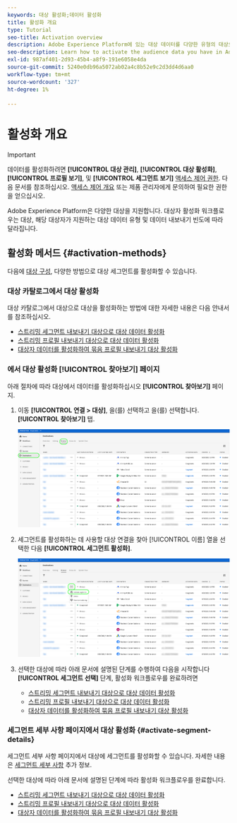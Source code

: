 ```yaml
---
keywords: 대상 활성화;데이터 활성화
title: 활성화 개요
type: Tutorial
seo-title: Activation overview
description: Adobe Experience Platform에 있는 대상 데이터를 다양한 유형의 대상으로 활성화하는 방법을 알아봅니다.
seo-description: Learn how to activate the audience data you have in Adobe Experience Platform to various types of destinations.
exl-id: 987af401-2d93-45b4-a8f9-191e6058e4da
source-git-commit: 5240e0db96a5072ab02a4c8b52e9c2d3dd4d6aa0
workflow-type: tm+mt
source-wordcount: '327'
ht-degree: 1%

---
```


# 활성화 개요

>[!IMPORTANT]
> 
>데이터를 활성화하려면 **[!UICONTROL 대상 관리]**, **[!UICONTROL 대상 활성화]**, **[!UICONTROL 프로필 보기]**, 및 **[!UICONTROL 세그먼트 보기]** [액세스 제어 권한](/help/access-control/home.md#permissions). 다음 문서를 참조하십시오. [액세스 제어 개요](/help/access-control/ui/overview.md) 또는 제품 관리자에게 문의하여 필요한 권한을 얻으십시오.

Adobe Experience Platform은 다양한 대상을 지원합니다. 대상자 활성화 워크플로우는 대상, 해당 대상자가 지원하는 대상 데이터 유형 및 데이터 내보내기 빈도에 따라 달라집니다.

## 활성화 메서드 {#activation-methods}

다음에 [대상 구성](connect-destination.md), 다양한 방법으로 대상 세그먼트를 활성화할 수 있습니다.

### 대상 카탈로그에서 대상 활성화

대상 카탈로그에서 대상으로 대상을 활성화하는 방법에 대한 자세한 내용은 다음 안내서를 참조하십시오.

* [스트리밍 세그먼트 내보내기 대상으로 대상 데이터 활성화](activate-segment-streaming-destinations.md)
* [스트리밍 프로필 내보내기 대상으로 대상 데이터 활성화](activate-streaming-profile-destinations.md)
* [대상자 데이터를 활성화하여 묶음 프로필 내보내기 대상 활성화](activate-batch-profile-destinations.md)

### 에서 대상 활성화 [!UICONTROL 찾아보기] 페이지

아래 절차에 따라 대상에서 데이터를 활성화하십시오 **[!UICONTROL 찾아보기]** 페이지.

1. 이동 **[!UICONTROL 연결 > 대상]**, 을(를) 선택하고 을(를) 선택합니다. **[!UICONTROL 찾아보기]** 탭.

   ![찾아보기 탭](../assets/ui/activation-overview/browse-tab.png)

1. 세그먼트를 활성화하는 데 사용할 대상 연결을 찾아 [!UICONTROL 이름] 열을 선택한 다음 **[!UICONTROL 세그먼트 활성화]**.

   ![세그먼트 활성화 단추](../assets/ui/activation-overview/activate-segments.png)

1. 선택한 대상에 따라 아래 문서에 설명된 단계를 수행하여 다음을 시작합니다 **[!UICONTROL 세그먼트 선택]** 단계, 활성화 워크플로우를 완료하려면

   * [스트리밍 세그먼트 내보내기 대상으로 대상 데이터 활성화](activate-segment-streaming-destinations.md)
   * [스트리밍 프로필 내보내기 대상으로 대상 데이터 활성화](activate-streaming-profile-destinations.md)
   * [대상자 데이터를 활성화하여 묶음 프로필 내보내기 대상 활성화](activate-batch-profile-destinations.md)

### 세그먼트 세부 사항 페이지에서 대상 활성화 {#activate-segment-details}

세그먼트 세부 사항 페이지에서 대상에 세그먼트를 활성화할 수 있습니다. 자세한 내용은 [세그먼트 세부 사항](../../segmentation/ui/overview.md#segment-details) 추가 정보.

선택한 대상에 따라 아래 문서에 설명된 단계에 따라 활성화 워크플로우를 완료합니다.

* [스트리밍 세그먼트 내보내기 대상으로 대상 데이터 활성화](activate-segment-streaming-destinations.md)
* [스트리밍 프로필 내보내기 대상으로 대상 데이터 활성화](activate-streaming-profile-destinations.md)
* [대상자 데이터를 활성화하여 묶음 프로필 내보내기 대상 활성화](activate-batch-profile-destinations.md)
